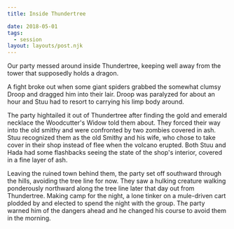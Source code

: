 ```yaml
---
title: Inside Thundertree

date: 2018-05-01
tags:
  - session
layout: layouts/post.njk
---
```


Our party messed around inside Thundertree, keeping well away from the tower that supposedly holds a dragon.

A fight broke out when some giant spiders grabbed the somewhat clumsy Droop and dragged him into their lair. Droop was paralyzed for about an hour and Stuu had to resort to carrying his limp body around.

The party hightailed it out of Thundertree after finding the gold and emerald necklace the Woodcutter's Widow told them about. They forced their way into the old smithy and were confronted by two zombies covered in ash. Stuu recognized them as the old Smithy and his wife, who chose to take cover in their shop instead of flee when the volcano erupted. Both Stuu and Hada had some flashbacks seeing the state of the shop's interior, covered in a fine layer of ash.

Leaving the ruined town behind them, the party set off southward through the hills, avoiding the tree line for now. They saw a hulking creature walking ponderously northward along the tree line later that day out from Thundertree. Making camp for the night, a lone tinker on a mule-driven cart plodded by and elected to spend the night with the group. The party warned him of the dangers ahead and he changed his course to avoid them in the morning.
